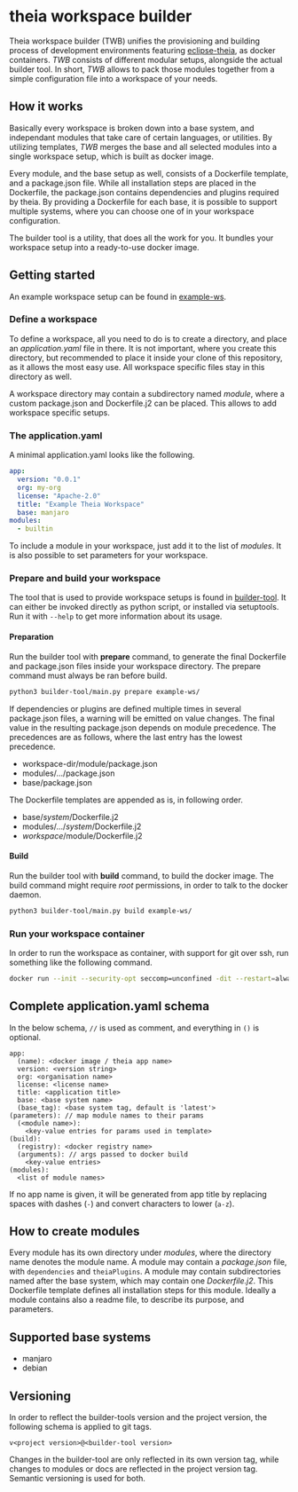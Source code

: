 # theia workspace builder

Theia workspace builder (TWB) unifies the provisioning and building process of development environments featuring [eclipse-theia](https://github.com/eclipse-theia/theia), as docker containers.
_TWB_ consists of different modular setups, alongside the actual builder tool.
In short, _TWB_ allows to pack those modules together from a simple configuration file into a workspace of your needs.

## How it works

Basically every workspace is broken down into a base system, and independant modules that take care of certain languages, or utilities.
By utilizing templates, _TWB_ merges the base and all selected modules into a single workspace setup, which is built as docker image.

Every module, and the base setup as well, consists of a Dockerfile template, and a package.json file.
While all installation steps are placed in the Dockerfile, the package.json contains dependencies and plugins required by theia.
By providing a Dockerfile for each base, it is possible to support multiple systems, where you can choose one of in your workspace configuration.

The builder tool is a utility, that does all the work for you.
It bundles your workspace setup into a ready-to-use docker image.

## Getting started

An example workspace setup can be found in [example-ws](example-ws/).

### Define a workspace

To define a workspace, all you need to do is to create a directory, and place an _application.yaml_ file in there.
It is not important, where you create this directory, but recommended to place it inside your clone of this repository, as it allows the most easy use.
All workspace specific files stay in this directory as well.

A workspace directory may contain a subdirectory named _module_, where a custom package.json and Dockerfile.j2 can be placed.
This allows to add workspace specific setups.

### The application.yaml

A minimal application.yaml looks like the following.

```yaml
app:
  version: "0.0.1"
  org: my-org
  license: "Apache-2.0"
  title: "Example Theia Workspace"
  base: manjaro
modules:
  - builtin
```

To include a module in your workspace, just add it to the list of _modules_.
It is also possible to set parameters for your workspace.

### Prepare and build your workspace

The tool that is used to provide workspace setups is found in [builder-tool](builder-tool/).
It can either be invoked directly as python script, or installed via setuptools.
Run it with `--help` to get more information about its usage.

#### Preparation

Run the builder tool with **prepare** command, to generate the final Dockerfile and package.json files inside your workspace directory.
The prepare command must always be ran before build.

```bash
python3 builder-tool/main.py prepare example-ws/
```

If dependencies or plugins are defined multiple times in several package.json files, a warning will be emitted on value changes.
The final value in the resulting package.json depends on module precedence.
The precedences are as follows, where the last entry has the lowest precedence.

- workspace-dir/module/package.json
- modules/.../package.json
- base/package.json

The Dockerfile templates are appended as is, in following order.

- base/_system_/Dockerfile.j2
- modules/.../_system_/Dockerfile.j2
- _workspace_/module/Dockerfile.j2

#### Build

Run the builder tool with **build** command, to build the docker image.
The build command might require _root_ permissions, in order to talk to the docker daemon.

```bash
python3 builder-tool/main.py build example-ws/
```

### Run your workspace container

In order to run the workspace as container, with support for git over ssh, run something like the following command.

```bash
docker run --init --security-opt seccomp=unconfined -dit --restart=always -p 3000:3000 -v "$(pwd)/my-project/:/home/project:cached" -v "$(pwd)/.ssh:/home/theia/.ssh:ro" my-org/example-ws
```

## Complete application.yaml schema

In the below schema, `//` is used as comment, and everything in `()` is optional.

```
app:
  (name): <docker image / theia app name>
  version: <version string>
  org: <organisation name>
  license: <license name>
  title: <application title>
  base: <base system name>
  (base_tag): <base system tag, default is 'latest'>
(parameters): // map module names to their params
  (<module name>):
    <key-value entries for params used in template>
(build):
  (registry): <docker registry name>
  (arguments): // args passed to docker build
    <key-value entries>
(modules):
  <list of module names>
```

If no app name is given, it will be generated from app title by replacing spaces with dashes (`-`) and convert characters to lower (`a-z`).

## How to create modules

Every module has its own directory under _modules_, where the directory name denotes the module name.
A module may contain a _package.json_ file, with `dependencies` and `theiaPlugins`.
A module may contain subdirectories named after the base system, which may contain one _Dockerfile.j2_.
This Dockerfile template defines all installation steps for this module.
Ideally a module contains also a readme file, to describe its purpose, and parameters.

## Supported base systems

- manjaro
- debian

## Versioning

In order to reflect the builder-tools version and the project version, the following schema is applied to git tags.

```
v<project version>@<builder-tool version>
```

Changes in the builder-tool are only reflected in its own version tag, while changes to modules or docs are reflected in the project version tag.
Semantic versioning is used for both.
